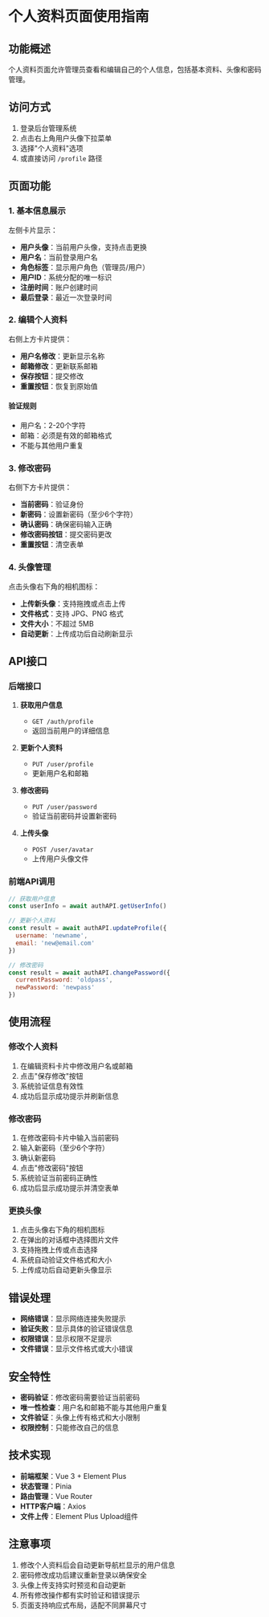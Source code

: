 # 个人资料页面使用指南

## 功能概述

个人资料页面允许管理员查看和编辑自己的个人信息，包括基本资料、头像和密码管理。

## 访问方式

1. 登录后台管理系统
2. 点击右上角用户头像下拉菜单
3. 选择"个人资料"选项
4. 或直接访问 `/profile` 路径

## 页面功能

### 1. 基本信息展示

左侧卡片显示：
- **用户头像**：当前用户头像，支持点击更换
- **用户名**：当前登录用户名
- **角色标签**：显示用户角色（管理员/用户）
- **用户ID**：系统分配的唯一标识
- **注册时间**：账户创建时间
- **最后登录**：最近一次登录时间

### 2. 编辑个人资料

右侧上方卡片提供：
- **用户名修改**：更新显示名称
- **邮箱修改**：更新联系邮箱
- **保存按钮**：提交修改
- **重置按钮**：恢复到原始值

#### 验证规则
- 用户名：2-20个字符
- 邮箱：必须是有效的邮箱格式
- 不能与其他用户重复

### 3. 修改密码

右侧下方卡片提供：
- **当前密码**：验证身份
- **新密码**：设置新密码（至少6个字符）
- **确认密码**：确保密码输入正确
- **修改密码按钮**：提交密码更改
- **重置按钮**：清空表单

### 4. 头像管理

点击头像右下角的相机图标：
- **上传新头像**：支持拖拽或点击上传
- **文件格式**：支持 JPG、PNG 格式
- **文件大小**：不超过 5MB
- **自动更新**：上传成功后自动刷新显示

## API接口

### 后端接口

1. **获取用户信息**
   - `GET /auth/profile`
   - 返回当前用户的详细信息

2. **更新个人资料**
   - `PUT /user/profile`
   - 更新用户名和邮箱

3. **修改密码**
   - `PUT /user/password`
   - 验证当前密码并设置新密码

4. **上传头像**
   - `POST /user/avatar`
   - 上传用户头像文件

### 前端API调用

```javascript
// 获取用户信息
const userInfo = await authAPI.getUserInfo()

// 更新个人资料
const result = await authAPI.updateProfile({
  username: 'newname',
  email: 'new@email.com'
})

// 修改密码
const result = await authAPI.changePassword({
  currentPassword: 'oldpass',
  newPassword: 'newpass'
})
```

## 使用流程

### 修改个人资料
1. 在编辑资料卡片中修改用户名或邮箱
2. 点击"保存修改"按钮
3. 系统验证信息有效性
4. 成功后显示成功提示并刷新信息

### 修改密码
1. 在修改密码卡片中输入当前密码
2. 输入新密码（至少6个字符）
3. 确认新密码
4. 点击"修改密码"按钮
5. 系统验证当前密码正确性
6. 成功后显示成功提示并清空表单

### 更换头像
1. 点击头像右下角的相机图标
2. 在弹出的对话框中选择图片文件
3. 支持拖拽上传或点击选择
4. 系统自动验证文件格式和大小
5. 上传成功后自动更新头像显示

## 错误处理

- **网络错误**：显示网络连接失败提示
- **验证失败**：显示具体的验证错误信息
- **权限错误**：显示权限不足提示
- **文件错误**：显示文件格式或大小错误

## 安全特性

- **密码验证**：修改密码需要验证当前密码
- **唯一性检查**：用户名和邮箱不能与其他用户重复
- **文件验证**：头像上传有格式和大小限制
- **权限控制**：只能修改自己的信息

## 技术实现

- **前端框架**：Vue 3 + Element Plus
- **状态管理**：Pinia
- **路由管理**：Vue Router
- **HTTP客户端**：Axios
- **文件上传**：Element Plus Upload组件

## 注意事项

1. 修改个人资料后会自动更新导航栏显示的用户信息
2. 密码修改成功后建议重新登录以确保安全
3. 头像上传支持实时预览和自动更新
4. 所有修改操作都有实时验证和错误提示
5. 页面支持响应式布局，适配不同屏幕尺寸
